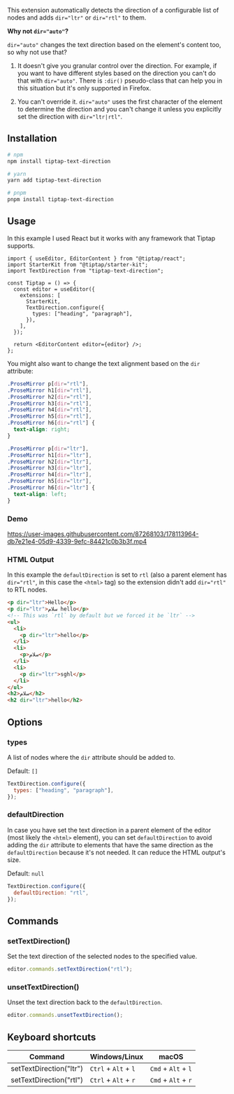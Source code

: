 This extension automatically detects the direction of a configurable list of nodes and adds `dir="ltr"` or `dir="rtl"` to them.

**Why not `dir="auto"`?**

`dir="auto"` changes the text direction based on the element's content too, so why not use that?

1. It doesn't give you granular control over the direction. For example, if you want to have different styles based on the direction you can't do that with `dir="auto"`. There is `:dir()` pseudo-class that can help you in this situation but it's only supported in Firefox.

2. You can't override it. `dir="auto"` uses the first character of the element to determine the direction and you can't change it unless you explicitly set the direction with `dir="ltr|rtl"`.

## Installation

```bash
# npm
npm install tiptap-text-direction

# yarn
yarn add tiptap-text-direction

# pnpm
pnpm install tiptap-text-direction
```

## Usage

In this example I used React but it works with any framework that Tiptap supports.

```tsx
import { useEditor, EditorContent } from "@tiptap/react";
import StarterKit from "@tiptap/starter-kit";
import TextDirection from "tiptap-text-direction";

const Tiptap = () => {
  const editor = useEditor({
    extensions: [
      StarterKit,
      TextDirection.configure({
        types: ["heading", "paragraph"],
      }),
    ],
  });

  return <EditorContent editor={editor} />;
};
```

You might also want to change the text alignment based on the `dir` attribute:

```css
.ProseMirror p[dir="rtl"],
.ProseMirror h1[dir="rtl"],
.ProseMirror h2[dir="rtl"],
.ProseMirror h3[dir="rtl"],
.ProseMirror h4[dir="rtl"],
.ProseMirror h5[dir="rtl"],
.ProseMirror h6[dir="rtl"] {
  text-align: right;
}

.ProseMirror p[dir="ltr"],
.ProseMirror h1[dir="ltr"],
.ProseMirror h2[dir="ltr"],
.ProseMirror h3[dir="ltr"],
.ProseMirror h4[dir="ltr"],
.ProseMirror h5[dir="ltr"],
.ProseMirror h6[dir="ltr"] {
  text-align: left;
}
```

### Demo

https://user-images.githubusercontent.com/87268103/178113964-db7e21e4-05d9-4339-9efc-84421c0b3b3f.mp4

### HTML Output

In this example the `defaultDirection` is set to `rtl` (also a parent element has `dir="rtl"`, in this case the `<html>` tag) so the extension didn't add `dir="rtl"` to RTL nodes.

```html
<p dir="ltr">Hello</p>
<p dir="ltr">سلام hello</p>
<!-- This was `rtl` by default but we forced it be `ltr` -->
<ul>
  <li>
    <p dir="ltr">hello</p>
  </li>
  <li>
    <p>سلام</p>
  </li>
  <li>
    <p dir="ltr">sghl</p>
  </li>
</ul>
<h2>سلام</h2>
<h2 dir="ltr">hello</h2>
```

## Options

### types

A list of nodes where the `dir` attribute should be added to.

Default: `[]`

```javascript
TextDirection.configure({
  types: ["heading", "paragraph"],
});
```

### defaultDirection

In case you have set the text direction in a parent element of the editor (most likely the `<html>` element), you can set `defaultDirection` to avoid adding the `dir` attribute to elements that have the same direction as the `defaultDirection` because it's not needed. It can reduce the HTML output's size.

Default: `null`

```javascript
TextDirection.configure({
  defaultDirection: "rtl",
});
```

## Commands

### setTextDirection()

Set the text direction of the selected nodes to the specified value.

```javascript
editor.commands.setTextDirection("rtl");
```

### unsetTextDirection()

Unset the text direction back to the `defaultDirection`.

```javascript
editor.commands.unsetTextDirection();
```

## Keyboard shortcuts

| Command                 | Windows/Linux        | macOS               |
| ----------------------- | -------------------- | ------------------- |
| setTextDirection("ltr") | `Ctrl` + `Alt` + `l` | `Cmd` + `Alt` + `l` |
| setTextDirection("rtl") | `Ctrl` + `Alt` + `r` | `Cmd` + `Alt` + `r` |
